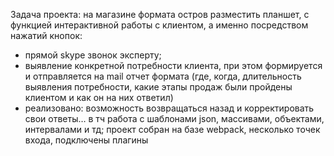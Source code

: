Задача проекта: на магазине формата остров разместить планшет, с функцией
интерактивной работы с клиентом, а именно посредством нажатий кнопок:

- прямой skype звонок эксперту;
- выявление конкретной потребности клиента, при этом формируется и отправляется
  на mail отчет формата (где, когда, длительность выявления потребности, какие
  этапы продаж были пройдены клиентом и как он на них ответил)
- реализовано: возможность возвращаться назад и корректировать свои ответы… в тч
  работа с шаблонами json, массивами, объектами, интервалами и тд; проект собран
  на базе webpack, несколько точек входа, подключены плагины
